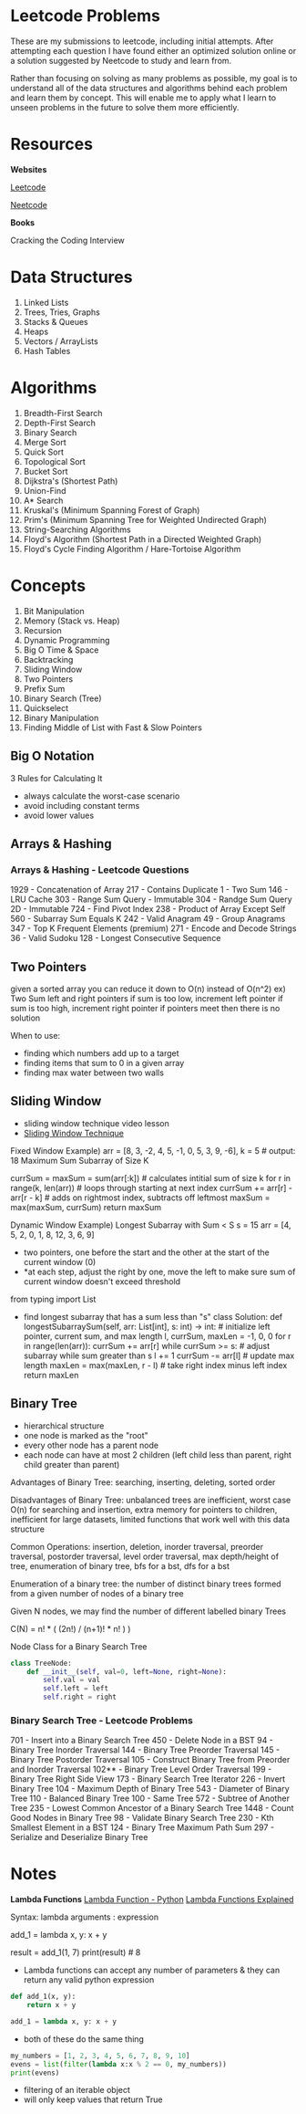 # Leetcode Problems
These are my submissions to leetcode, including initial attempts. After attempting each question I have found either an optimized solution online or a solution suggested by Neetcode to study and learn from. 

Rather than focusing on solving as many problems as possible, my goal is to understand all of the data structures and algorithms behind each problem and learn them by concept. This will enable me to apply what I learn to unseen problems in the future to solve them more efficiently. 


# Resources

**Websites**

[Leetcode](https://leetcode.com/problemset/)

[Neetcode](https://neetcode.io/roadmap)

**Books**

Cracking the Coding Interview


# Data Structures
1. Linked Lists
2. Trees, Tries, Graphs
3. Stacks & Queues
4. Heaps
5. Vectors / ArrayLists
6. Hash Tables


# Algorithms
1. Breadth-First Search
2. Depth-First Search
3. Binary Search 
4. Merge Sort
5. Quick Sort
6. Topological Sort
7. Bucket Sort
8. Dijkstra's (Shortest Path)
9. Union-Find 
10. A* Search
11. Kruskal's (Minimum Spanning Forest of Graph)
12. Prim's (Minimum Spanning Tree for Weighted Undirected Graph)
13. String-Searching Algorithms
14. Floyd's Algorithm (Shortest Path in a Directed Weighted Graph)
15. Floyd's Cycle Finding Algorithm / Hare-Tortoise Algorithm


# Concepts
1. Bit Manipulation
2. Memory (Stack vs. Heap)
3. Recursion
4. Dynamic Programming
5. Big O Time & Space
6. Backtracking
7. Sliding Window
8. Two Pointers
9. Prefix Sum
10. Binary Search (Tree)
11. Quickselect
12. Binary Manipulation
13. Finding Middle of List with Fast & Slow Pointers


## Big O Notation
3 Rules for Calculating It
- always calculate the worst-case scenario
- avoid including constant terms
- avoid lower values

## Arrays & Hashing

### Arrays & Hashing - Leetcode Questions
1929 - Concatenation of Array
217 - Contains Duplicate
1 - Two Sum
146 - LRU Cache
303 - Range Sum Query - Immutable
304 - Randge Sum Query 2D - Immutable
724 - Find Pivot Index
238 - Product of Array Except Self
560 - Subarray Sum Equals K
242 - Valid Anagram
49 - Group Anagrams
347 - Top K Frequent Elements
(premium) 271 - Encode and Decode Strings
36 - Valid Sudoku
128 - Longest Consecutive Sequence



## Two Pointers

given a sorted array you can reduce it down to O(n) instead of O(n^2)
ex) Two Sum
left and right pointers
if sum is too low, increment left pointer
if sum is too high, increment right pointer
if pointers meet then there is no solution

When to use:
* finding which numbers add up to a target
* finding items that sum to 0 in a given array
* finding max water between two walls


##  Sliding Window
*  sliding window technique video lesson
*  [Sliding Window Technique](https://www.youtube.com/watch?v=dOonV4byDEg&ab_channel=ProfoundAcademy)

Fixed Window Example)
arr = [8, 3, -2, 4, 5, -1, 0, 5, 3, 9, -6], k = 5 # output: 18
Maximum Sum Subarray of Size K 

currSum = maxSum = sum(arr[:k]) # calculates intitial sum of size k
for r in range(k, len(arr)) # loops through starting at next index
    currSum += arr[r] - arr[r - k] # adds on rightmost index, subtracts off leftmost
    maxSum = max(maxSum, currSum)
return maxSum


Dynamic Window Example)
Longest Subarray with Sum < S 
s = 15
arr = [4, 5, 2, 0, 1, 8, 12, 3, 6, 9]

* two pointers, one before the start and the other at the start of the current window (0)
* *at each step, adjust the right by one, move the left to make sure sum of current window doesn't exceed threshold

from typing import List

*  find longest subarray that has a sum less than "s"
class Solution:
    def longestSubarraySum(self, arr: List[int], s: int) -> int:
        # initialize left pointer, current sum, and max length
        l, currSum, maxLen = -1, 0, 0
        for r in range(len(arr)):
            currSum += arr[r]
            while currSum >= s: # adjust subarray while sum greater than s
                l += 1
                currSum -= arr[l]
            # update max length
            maxLen = max(maxLen, r - l) # take right index minus left index
        return maxLen


## Binary Tree

* hierarchical structure
* one node is marked as the "root"
* every other node has a parent node
* each node can have at most 2 children (left child less than parent, right child greater than parent)

Advantages of Binary Tree: searching, inserting, deleting, sorted order

Disadvantages of Binary Tree: unbalanced trees are inefficient, 
worst case O(n) for searching and insertion, extra memory for pointers to children, inefficient for large datasets, limited functions that work well with this data structure

Common Operations: insertion, deletion, inorder traversal, preorder traversal, postorder traversal, level order traversal, max depth/height of tree, enumeration of binary tree, bfs for a bst, dfs for a bst

Enumeration of a binary tree: the number of distinct binary trees formed from a given number of nodes of a binary tree

Given N nodes, we may find the number of different labelled binary Trees

C(N) = n! * ( (2n!) / (n+1)! * n! ) )

Node Class for a Binary Search Tree

```python
class TreeNode:
    def __init__(self, val=0, left=None, right=None):
        self.val = val
        self.left = left
        self.right = right
```
### Binary Search Tree - Leetcode Problems
701 - Insert into a Binary Search Tree
450 - Delete Node in a BST
94 - Binary Tree Inorder Traversal
144 - Binary Tree Preorder Traversal
145 - Binary Tree Postorder Traversal
105 - Construct Binary Tree from Preorder and Inorder Traversal
102** - Binary Tree Level Order Traversal
199 - Binary Tree Right Side View
173 - Binary Search Tree Iterator
226 - Invert Binary Tree
104 - Maximum Depth of Binary Tree
543 - Diameter of Binary Tree
110 - Balanced Binary Tree
100 - Same Tree
572 - Subtree of Another Tree
235 - Lowest Common Ancestor of a Binary Search Tree
1448 - Count Good Nodes in Binary Tree
98 - Validate Binary Search Tree
230 - Kth Smallest Element in a BST
124 - Binary Tree Maximum Path Sum
297 - Serialize and Deserialize Binary Tree

# Notes
**Lambda Functions**
[Lambda Function - Python](https://www.w3schools.com/python/python_lambda.asp)
[Lambda Functions Explained](https://www.youtube.com/watch?v=HQNiSfb795A&ab_channel=TechWithTim)

Syntax: 
lambda arguments : expression


add_1 = lambda x, y: x + y

result = add_1(1, 7)
print(result) # 8

* Lambda functions can accept any number of parameters & they can return any valid python expression


```python
def add_1(x, y):
    return x + y

add_1 = lambda x, y: x + y
```

* both of these do the same thing

```python
my_numbers = [1, 2, 3, 4, 5, 6, 7, 8, 9, 10]
evens = list(filter(lambda x:x % 2 == 0, my_numbers))
print(evens)
```

* filtering of an iterable object
* will only keep values that return True